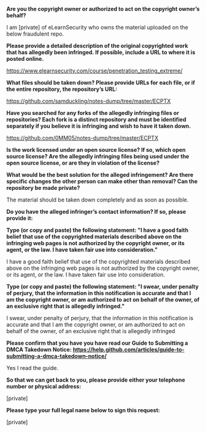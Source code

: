 **Are you the copyright owner or authorized to act on the copyright owner’s behalf?**  
  
I am [private] of eLearnSecurity who owns the material uploaded on the below fraudulent repo.  
  
**Please provide a detailed description of the original copyrighted work that has allegedly been infringed. If possible, include a URL to where it is posted online.**  
  
https://www.elearnsecurity.com/course/penetration_testing_extreme/  
  
**What files should be taken down? Please provide URLs for each file, or if the entire repository, the repository’s URL:**  
  
https://github.com/samduckling/notes-dump/tree/master/ECPTX  
  
**Have you searched for any forks of the allegedly infringing files or repositories? Each fork is a distinct repository and must be identified separately if you believe it is infringing and wish to have it taken down.**  
  
https://github.com/0MM05/notes-dump/tree/master/ECPTX  
  
**Is the work licensed under an open source license? If so, which open source license? Are the allegedly infringing files being used under the open source license, or are they in violation of the license?**  
  
**What would be the best solution for the alleged infringement? Are there specific changes the other person can make other than removal? Can the repository be made private?**  
  
The material should be taken down completely and as soon as possible.  
  
**Do you have the alleged infringer’s contact information? If so, please provide it:**  
  
**Type (or copy and paste) the following statement: "I have a good faith belief that use of the copyrighted materials described above on the infringing web pages is not authorized by the copyright owner, or its agent, or the law. I have taken fair use into consideration."**  
  
I have a good faith belief that use of the copyrighted materials described above on the infringing web pages is not authorized by the copyright owner, or its agent, or the law. I have taken fair use into consideration.  
  
**Type (or copy and paste) the following statement: "I swear, under penalty of perjury, that the information in this notification is accurate and that I am the copyright owner, or am authorized to act on behalf of the owner, of an exclusive right that is allegedly infringed."**  
  
I swear, under penalty of perjury, that the information in this notification is accurate and that I am the copyright owner, or am authorized to act on behalf of the owner, of an exclusive right that is allegedly infringed  
  
**Please confirm that you have you have read our Guide to Submitting a DMCA Takedown Notice: https://help.github.com/articles/guide-to-submitting-a-dmca-takedown-notice/**  
  
Yes I read the guide.  
  
**So that we can get back to you, please provide either your telephone number or physical address:**  
  
[private]  
  
**Please type your full legal name below to sign this request:**  
  
[private]  
